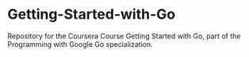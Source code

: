 # Getting-Started-with-Go
Repository for the Coursera Course Getting Started with Go, part of the Programming with Google Go specialization.

